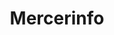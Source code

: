 ---
title: Mercerinfo
crosslinks:
- autotldr
- politics
- NeutralPolitics
- thenewcoldwar
- TrumpInvestigation
- Conservative
- Enhancement
- EnoughTrumpSpam
- ukpolitics
---